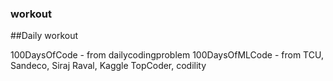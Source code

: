 ### workout
##Daily workout

100DaysOfCode - from dailycodingproblem
100DaysOfMLCode - from TCU, Sandeco, Siraj Raval, Kaggle
TopCoder, codility








